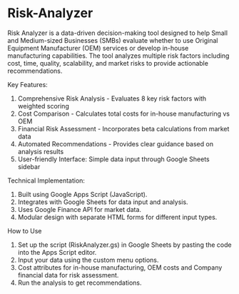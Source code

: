 # Risk-Analyzer

Risk Analyzer is a data-driven decision-making tool designed to help Small and Medium-sized Businesses (SMBs) evaluate whether to use Original Equipment Manufacturer (OEM) services or develop in-house manufacturing capabilities. The tool analyzes multiple risk factors including cost, time, quality, scalability, and market risks to provide actionable recommendations.

Key Features: 
1. Comprehensive Risk Analysis - Evaluates 8 key risk factors with weighted scoring
2. Cost Comparison - Calculates total costs for in-house manufacturing vs OEM
3. Financial Risk Assessment - Incorporates beta calculations from market data
4. Automated Recommendations - Provides clear guidance based on analysis results
5. User-friendly Interface: Simple data input through Google Sheets sidebar

Technical Implementation:
1. Built using Google Apps Script (JavaScript).
2. Integrates with Google Sheets for data input and analysis.
3. Uses Google Finance API for market data.
4. Modular design with separate HTML forms for different input types.

How to Use
1. Set up the script (RiskAnalyzer.gs) in Google Sheets by pasting the code into the Apps Script editor.
2. Input your data using the custom menu options.
3. Cost attributes for in-house manufacturing, OEM costs and Company financial data for risk assessment.
6. Run the analysis to get recommendations.

